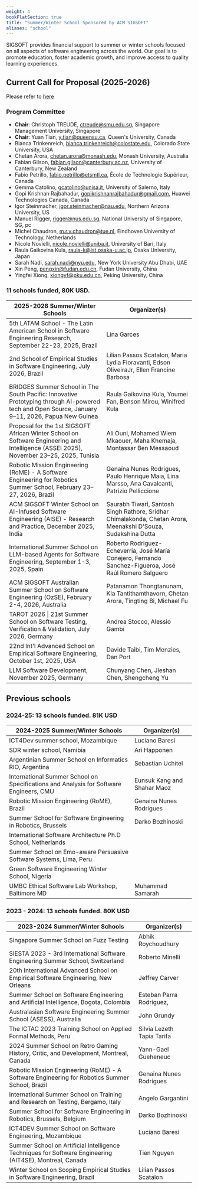 ```yaml
---
weight: 4
bookFlatSection: true
title: "Summer/Winter School Sponsored by ACM SIGSOFT"
aliases: "school"
---
```


SIGSOFT provides financial support to summer or winter schools focused on all aspects of software engineering across the world. Our goal is to promote education, foster academic growth, and improve access to quality learning experiences.


## Current Call for Proposal (2025-2026)

Please refer to [here](https://sigsoft.medium.com/sigsoft-call-for-2025-26-summer-winter-school-proposals-04b83cc6f72e)


### Program Committee 

- **Chair**: Christoph TREUDE, ctreude@smu.edu.sg, Singapore Management University, Singapore
- **Chair**: Yuan Tian, y.tian@queensu.ca, Queen's University, Canada 
- Bianca Trinkenreich, bianca.trinkenreich@colostate.edu, Colorado State University, USA
- Chetan Arora, chetan.arora@monash.edu, Monash University, Australia
- Fabian Gilson, fabian.gilson@canterbury.ac.nz, University of Canterbury, New Zealand
- Fabio Petrillo, fabio.petrillo@etsmtl.ca, École de Technologie Supérieur, Canada
- Gemma Catolino, gcatolino@unisa.it, University of Salerno, Italy
- Gopi Krishnan Rajbahadur, gopikrishnanrajbahadur@gmail.com, Huawei Technologies Canada, Canada
- Igor Steinmacher, igor.steinmacher@nau.edu, Northern Arizona University, US
- Manuel Rigger, rigger@nus.edu.sg, National University of Singapore, SG, pc
- Michel Chaudron, m.r.v.chaudron@tue.nl, Eindhoven University of Technology, Netherlands
- Nicole Novielli, nicole.novielli@uniba.it, University of Bari, Italy
- Raula Gaikovina Kula, raula-k@ist.osaka-u.ac.jp, Osaka University, Japan
- Sarah Nadi, sarah.nadi@nyu.edu, New York University Abu Dhabi, UAE
- Xin Peng, pengxin@fudan.edu.cn, Fudan University, China
- Yingfei Xiong, xiongyf@pku.edu.cn, Peking University, China


### 11 schools funded, 80K USD. 

| 2025-2026 Summer/Winter Schools                                                                                                                  | Organizer(s)                                                                                                   |
|--------------------------------------------------------------------------------------------------------------------------------------------------|----------------------------------------------------------------------------------------------------------------|
| 5th LATAM School - The Latin American School in Software Engineering Research, September 22-23, 2025, Brazil                                     | Lina Garces                                                                                                    |
| 2nd School of Empirical Studies in Software Engineering, July 2026, Brazil                                                                       | Lilian Passos Scatalon, Maria Lydia Fioravanti, Edson OliveiraJr, Ellen Francine Barbosa                       |
| BRIDGES Summer School in The South Pacific: Innovative Prototyping through AI-powered tech and Open Source, January 9–11, 2026, Papua New Guinea | Raula Gaikovina Kula, Youmei Fan, Benson Mirou, Winifred Kula                                                  |
| Proposal for the 1st SIGSOFT African Winter School on Software Engineering and Intelligence (ASSEI 2025), November 23–25, 2025, Tunisia          | Ali Ouni, Mohamed Wiem Mkaouer, Maha Khemaja, Montassar Ben Messaoud                                           |
| Robotic Mission Engineering (RoME) - A Software Engineering for Robotics Summer School, February 23–27, 2026, Brazil                             | Genaína Nunes Rodrigues, Paulo Henrique Maia, Lina Marsso, Ana Cavalcanti, Patrizio Pelliccione                |
| ACM SIGSOFT Winter School on AI-Infused Software Engineering (AISE) - Research and Practice, December 2025, India                                | Saurabh Tiwari, Santosh Singh Rathore, Sridhar Chimalakonda, Chetan Arora, Meenakshi D'Souza, Sudakshina Dutta |
| International Summer School on LLM-based Agents for Software Engineering, September 1-3, 2025, Spain                                             | Roberto Rodriguez-Echeverria, José María Conejero, Fernando Sanchez-Figueroa, José Raúl Romero Salguero        |
| ACM SIGSOFT Australian Summer School on Software Engineering (OzSE), February 2-4, 2026, Australia                                               | Patanamon Thongtanunam, Kla Tantithamthavorn, Chetan Arora, Tingting Bi, Michael Fu                            |
| TAROT 2026 \| 21st Summer School on Software Testing, Verification & Validation, July 2026, Germany                                              | Andrea Stocco, Alessio Gambi                                                                                   |
| 22nd Int'l Advanced School on Empirical Software Engineering, October 1st, 2025, USA                                                             | Davide Taibi, Tim Menzies, Dan Port                                                                            |
| LLM Software Development, November 2025, Germany                                                                                                 | Chunyang Chen, Jieshan Chen, Shengcheng Yu                                                                     |


## Previous schools


### 2024-25:  13 schools funded.  81K USD

| 2024-2025 Summer/Winter Schools                                                                 | Organizer(s)                 |
|-------------------------------------------------------------------------------------------------|--------------------------|
| ICT4Dev summer school, Mozambique                                                             |  Luciano Baresi          |
| SDR winter school, Namibia                                                                    |  Ari Happonen            |
| Argentinian Summer School on Informatics RIO, Argentina                                       |  Sebastian Uchitel       |
| International Summer School on Specifications and Analysis for Software Engineers, CMU       |      Eunsuk Kang and Shahar Maoz                    |
| Robotic Mission Engineering (RoME), Brazil                                                      |  Genaina Nunes Rodrigues |
| Summer School for Software Engineering in Robotics, Brussels                                    |  Darko Bozhinoski        |
| International Software Architecture Ph.D School, Netherlands                                    |               |
| Summer School on Emo-aware Persuasive Software Systems, Lima, Peru                            |                          |
| Green Software Engineering Winter School, Nigeria                                             |                          |
| UMBC Ethical Software Lab Workshop, Baltimore MD                                                |  Muhammad Samarah        |



### 2023 - 2024:  13 schools funded.  80K USD


| 2023-2024 Summer/Winter Schools                                                                         | Organizer(s)                 |
|---------------------------------------------------------------------------------------------------------|--------------------------|
| Singapore Summer School on Fuzz Testing                                                                 |  Abhik Roychoudhury              |
| SIESTA 2023 - 3rd International Software Engineering Summer School, Switzerland                         |  Roberto Minelli                 |
| 20th International Advanced School on Empirical Software Engineering, New Orleans                      |  Jeffrey Carver                   |
| Summer School on Software Engineering and Artificial Intelligence, Bogota, Colombia                     |  Esteban Parra Rodriguez,        |
| Australasian Software Engineering Summer School (ASESS), Australia                                      |  John Grundy                     |
| The ICTAC 2023 Training School on Applied Formal Methods, Peru                                          |  Silvia Lezeth Tapia Tarifa      |
| 2024 Summer School on Retro Gaming History, Critic, and Development, Montreal, Canada                   |  Yann-Gael Gueheneuc             |
| Robotic Mission Engineering (RoME) - A Software Engineering for Robotics Summer School, Brazil          |  Genaina Nunes Rodrigues         |
| International Summer School on Training and Research on Testing, Bergamo, Italy                          |  Angelo Gargantini              |
| Summer School for Software Engineering in Robotics, Brussels, Belgium                                   |  Darko Bozhinoski                |
| ICT4DEV Summer School on Software Engineering, Mozambique                                               |  Luciano Baresi                  |
| Summer School on Artificial Intelligence Techniques for Software Engineering (AIT4SE), Montreal, Canada |  Tien Nguyen                     |
| Winter School on Scoping Empirical Studies in Software Engineering, Brazil                              |  Lilian Passos Scatalon          |

